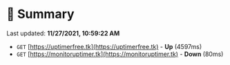 # 📖 Summary
Last updated: **11/27/2021, 10:59:22 AM**

- `GET` [https://uptimerfree.tk](https://uptimerfree.tk) - **Up** (4597ms)
- `GET` [https://monitoruptimer.tk](https://monitoruptimer.tk) - **Down** (80ms)
